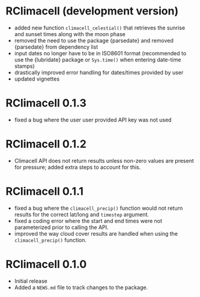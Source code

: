 # RClimacell (development version)

* added new function `climacell_celestial()` that retrieves the sunrise and sunset times along with the moon phase
* removed the need to use the package {parsedate} and removed {parsedate} from dependency list
* input dates no longer have to be in ISO8601 format (recommended to use the {lubridate} package or `Sys.time()` when entering date-time stamps)
* drastically improved error handling for dates/times provided by user
* updated vignettes

# RClimacell 0.1.3

* fixed a bug where the user user provided API key was not used

# RClimacell 0.1.2

* Climacell API does not return results unless non-zero values are present for pressure; added extra steps to account for this.

# RClimacell 0.1.1

* fixed a bug where the `climacell_precip()` function would not return results for the correct lat/long and `timestep` argument.
* fixed a coding error where the start and end times were not parameterized prior to calling the API.
* improved the way cloud cover results are handled when using the `climacell_precip()` function.

# RClimacell 0.1.0

* Initial release
* Added a `NEWS.md` file to track changes to the package.

